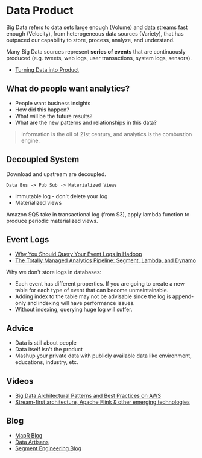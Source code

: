 # Data Product

Big Data refers to data sets large enough (Volume) and data streams fast enough (Velocity), from heterogeneous data sources (Variety), that has outpaced our capability to store, process, analyze, and understand.

Many Big Data sources represent **series of events** that are continuously produced (e.g. tweets, web logs, user transactions, system logs, sensors).

* [Turning Data into Product](http://www.juiceanalytics.com/writing/turning-data-into-product)

## What do people want analytics?

* People want business insights
* How did this happen?
* What will be the future results?
* What are the new patterns and relationships in this data?

> Information is the oil of 21st century, and analytics is the combustion engine.

## Decoupled System

Download and upstream are decoupled.

```
Data Bus -> Pub Sub -> Materialized Views
```

* Immutable log - don't delete your log
* Materialized views

Amazon SQS take in transactional log (from S3), apply lambda function to produce periodic materialized views.

## Event Logs

* [Why You Should Query Your Event Logs in Hadoop](http://querytreeapp.com/blog/querying-your-event-logs-in-hadoop/)
* [The Totally Managed Analytics Pipeline: Segment, Lambda, and Dynamo](https://segment.com/blog/the-totally-managed-analytics-pipeline/)

Why we don't store logs in databases:

* Each event has different properties. If you are going to create a new table for each type of event that can become unmaintainable.
* Adding index to the table may not be advisable since the log is append-only and indexing will have performance issues.
* Without indexing, querying huge log will suffer.

## Advice

* Data is still about people
* Data itself isn't the product
* Mashup your private data with publicly available data like environment, educations, industry, etc.

## Videos

* [Big Data Architectural Patterns and Best Practices on AWS](https://www.youtube.com/watch?v=RNrsIlweCno)
* [Stream-first architecture, Apache Flink & other emerging technologies](https://www.youtube.com/watch?v=ljDTXdqej9Q)

## Blog

* [MapR Blog](https://mapr.com/blog/)
* [Data Artisans](https://data-artisans.com/blog)
* [Segment Engineering Blog](https://segment.com/blog/categories/engineering/)